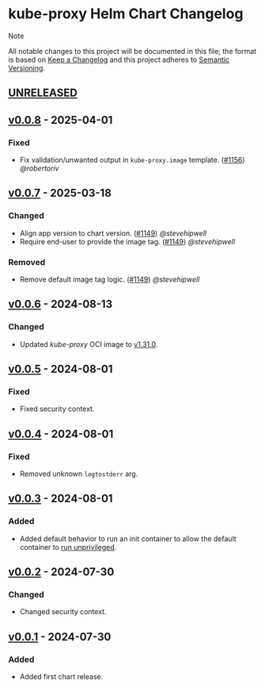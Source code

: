 # kube-proxy Helm Chart Changelog

> [!NOTE]
> All notable changes to this project will be documented in this file; the format is based on [Keep a Changelog](https://keepachangelog.com/en/1.0.0/) and this project adheres to [Semantic Versioning](https://semver.org/spec/v2.0.0.html).

<!--
### Added - For new features.
### Changed - For changes in existing functionality.
### Deprecated - For soon-to-be removed features.
### Removed - For now removed features.
### Fixed - For any bug fixes.
### Security - In case of vulnerabilities.
-->

## [UNRELEASED]

## [v0.0.8] - 2025-04-01

### Fixed

- Fix validation/unwanted output in `kube-proxy.image` template. ([#1156](https://github.com/stevehipwell/helm-charts/pull/1156)) _@robertoriv_

## [v0.0.7] - 2025-03-18

### Changed

- Align app version to chart version. ([#1149](https://github.com/stevehipwell/helm-charts/pull/1149)) _@stevehipwell_
- Require end-user to provide the image tag. ([#1149](https://github.com/stevehipwell/helm-charts/pull/1149)) _@stevehipwell_

### Removed

- Remove default image tag logic. ([#1149](https://github.com/stevehipwell/helm-charts/pull/1149)) _@stevehipwell_

## [v0.0.6] - 2024-08-13

### Changed

- Updated _kube-proxy_ OCI image to [v1.31.0](https://github.com/kubernetes/kubernetes/releases/tag/v1.31.0).

## [v0.0.5] - 2024-08-01

### Fixed

- Fixed security context.

## [v0.0.4] - 2024-08-01

### Fixed

- Removed unknown `logtostderr` arg.

## [v0.0.3] - 2024-08-01

### Added

- Added default behavior to run an init container to allow the default container to [run unprivileged](https://www.kubernetes.dev/blog/2024/01/05/kube-proxy-non-privileged/).

## [v0.0.2] - 2024-07-30

### Changed

- Changed security context.

## [v0.0.1] - 2024-07-30

### Added

- Added first chart release.

<!--
RELEASE LINKS
-->
[UNRELEASED]: https://github.com/stevehipwell/helm-charts/tree/main/charts/kube-proxy
[v0.0.8]: https://github.com/stevehipwell/helm-charts/releases/tag/kube-proxy-0.0.8
[v0.0.7]: https://github.com/stevehipwell/helm-charts/releases/tag/kube-proxy-0.0.7
[v0.0.6]: https://github.com/stevehipwell/helm-charts/releases/tag/kube-proxy-0.0.6
[v0.0.5]: https://github.com/stevehipwell/helm-charts/releases/tag/kube-proxy-0.0.5
[v0.0.4]: https://github.com/stevehipwell/helm-charts/releases/tag/kube-proxy-0.0.4
[v0.0.3]: https://github.com/stevehipwell/helm-charts/releases/tag/kube-proxy-0.0.3
[v0.0.2]: https://github.com/stevehipwell/helm-charts/releases/tag/kube-proxy-0.0.2
[v0.0.1]: https://github.com/stevehipwell/helm-charts/releases/tag/kube-proxy-0.0.1
